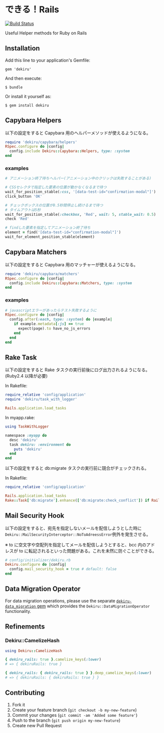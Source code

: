 # できる！Rails

[![Build Status](https://travis-ci.org/mataki/dekiru.svg?branch=master)](https://travis-ci.org/mataki/dekiru)

Useful Helper methods for Ruby on Rails

## Installation

Add this line to your application's Gemfile:

    gem 'dekiru'

And then execute:

    $ bundle

Or install it yourself as:

    $ gem install dekiru

## Capybara Helpers

以下の設定をすると Capybara 用のヘルパーメソッドが使えるようになる。

```ruby
require 'dekiru/capybara/helpers'
RSpec.configure do |config|
  config.include Dekiru::Capybara::Helpers, type: :system
end
```

### examples

```ruby
# アニメーション終了待ちヘルパー(アニメーション中のクリックは失敗することがある)

# CSSセレクタで指定した要素の位置が動かなくなるまで待つ
wait_for_position_stable(:css, '[data-test-id="confirmation-modal"]')
click_button 'OK'

# チェックボックスの位置が0.5秒間停止し続けるまで待つ
# タイムアウトは5秒
wait_for_position_stable(:checkbox, 'Red', wait: 5, stable_wait: 0.5)
check 'Red'

# findした要素を指定してアニメーション終了待ち
element = find('[data-test-id="confirmation-modal"]')
wait_for_element_position_stable(element)
```

## Capybara Matchers

以下の設定をすると Capybara 用のマッチャーが使えるようになる。

```ruby
require 'dekiru/capybara/matchers'
RSpec.configure do |config|
  config.include Dekiru::Capybara::Matchers, type: :system
end
```

### examples

```ruby
# javascriptエラーがあったらテスト失敗するように
RSpec.configure do |config|
  config.after(:each, type: :system) do |example|
    if example.metadata[:js] == true
      expect(page).to have_no_js_errors
    end
  end
end
```

## Rake Task

以下の設定をすると Rake タスクの実行前後にログ出力されるようになる。(Ruby2.4 以降が必要)

In Rakefile:

```ruby
require_relative 'config/application'
require 'dekiru/task_with_logger'

Rails.application.load_tasks
```

In myapp.rake:

```ruby
using TaskWithLogger

namespace :myapp do
  desc 'dekiru'
  task dekiru: :environment do
    puts 'dekiru'
  end
end
```

以下の設定をすると db:migrate タスクの実行前に競合がチェックされる。

In Rakefile:

```ruby
require_relative 'config/application'

Rails.application.load_tasks
Rake::Task['db:migrate'].enhance(['db:migrate:check_conflict']) if Rails.env.development?
```

## Mail Security Hook

以下の設定をすると、宛先を指定しないメールを配信しようとした時に`Dekiru::MailSecurityInterceptor::NoToAdreessError`例外を発生させる。

※ to に空文字や空配列を指定してメールを配信しようとすると、bcc 内のアドレスが to に転記されるといった問題がある。これを未然に防ぐことができる。

```ruby
# config/initializer/dekiru.rb
Dekiru.configure do |config|
  config.mail_security_hook = true # default: false
end
```

## Data Migration Operator

For data migration operations, please use the separate [`dekiru-data_migration` gem](https://github.com/SonicGarden/dekiru-data_migration) which provides the `Dekiru::DataMigrationOperator` functionality.

## Refinements

### Dekiru::CamelizeHash

```ruby
using Dekiru::CamelizeHash

{ dekiru_rails: true }.camelize_keys(:lower)
# => { dekiruRails: true }

{ dekiru_rails: { dekiru_rails: true } }.deep_camelize_keys(:lower)
# => { dekiruRails: { dekiruRails: true } }
```

## Contributing

1.  Fork it
2.  Create your feature branch (`git checkout -b my-new-feature`)
3.  Commit your changes (`git commit -am 'Added some feature'`)
4.  Push to the branch (`git push origin my-new-feature`)
5.  Create new Pull Request
